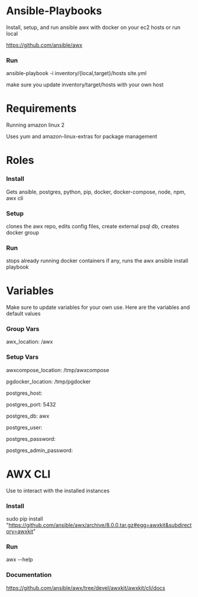 # Ansible-Playbooks
Install, setup, and run ansible awx with docker on your ec2 hosts or run local

https://github.com/ansible/awx

### Run

ansible-playbook -i inventory/{local,target}/hosts site.yml

make sure you update inventory/target/hosts with your own host

# Requirements

Running amazon linux 2

Uses yum and amazon-linux-extras for package management

# Roles

### Install

Gets ansible, postgres, python, pip, docker, docker-compose, node, npm, awx cli

### Setup

clones the awx repo, edits config files, create external psql db, creates docker group

### Run

stops already running docker containers if any, runs the awx ansible install playbook

# Variables

Make sure to update variables for your own use. Here are the variables and default values

### Group Vars

awx_location: /awx

### Setup Vars

awxcompose_location: /tmp/awxcompose

pgdocker_location: /tmp/pgdocker

postgres_host:

postgres_port: 5432

postgres_db: awx

postgres_user:

postgres_password:

postgres_admin_password:

# AWX CLI

Use to interact with the installed instances

### Install

sudo pip install "https://github.com/ansible/awx/archive/8.0.0.tar.gz#egg=awxkit&subdirectory=awxkit"

### Run

awx --help

### Documentation

https://github.com/ansible/awx/tree/devel/awxkit/awxkit/cli/docs
